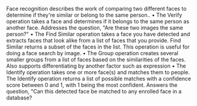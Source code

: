 Face recognition describes the work of comparing two different faces to determine if they're similar or belong to the same person.. 
• The Verify operation takes a face and determines if it belongs to the same person as another face. Addresses the question, "Are these two images the same person?"
• The Find Similar operation takes a face you have detected and extracts faces that look alike from a list of faces that you provide. Find Similar returns a subset of the faces in the list. This operation is useful for doing a face search by image.
• The Group operation creates several smaller groups from a list of faces based on the similarities of the faces. Also supports differentiating by another factor such as expression 
• The Identify operation takes one or more face(s) and matches them to people. The Identify operation returns a list of possible matches with a confidence score between 0 and 1, with 1 being the most confident. Answers the question, "Can this detected face be matched to any enrolled face in a database?